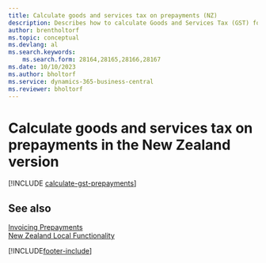 ```yaml
---
title: Calculate goods and services tax on prepayments (NZ)
description: Describes how to calculate Goods and Services Tax (GST) for partial payments or prepayments based on the total invoice amount, instead of on a partial amount.
author: brentholtorf
ms.topic: conceptual
ms.devlang: al
ms.search.keywords:
    ms.search.form: 28164,28165,28166,28167
ms.date: 10/10/2023
ms.author: bholtorf
ms.service: dynamics-365-business-central
ms.reviewer: bholtorf
---
```


# Calculate goods and services tax on prepayments in the New Zealand version

[!INCLUDE [calculate-gst-prepayments](../includes/AUNZ/calculate-gst-prepayments.md)]

## See also

[Invoicing Prepayments](../../finance-invoice-prepayments.md)   
[New Zealand Local Functionality](new-zealand-local-functionality.md)


[!INCLUDE[footer-include](../../includes/footer-banner.md)]